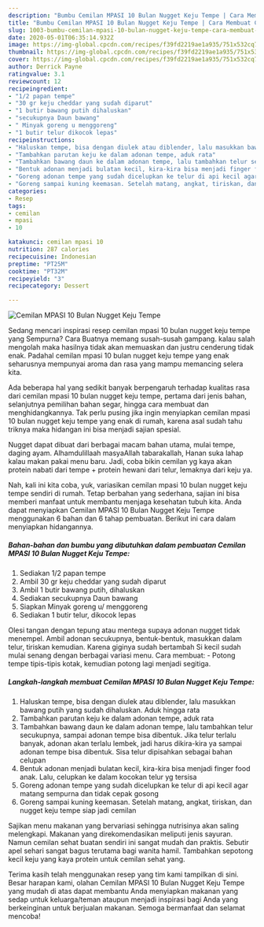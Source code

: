 ```yaml
---
description: "Bumbu Cemilan MPASI 10 Bulan Nugget Keju Tempe | Cara Membuat Cemilan MPASI 10 Bulan Nugget Keju Tempe Yang Enak dan Simpel"
title: "Bumbu Cemilan MPASI 10 Bulan Nugget Keju Tempe | Cara Membuat Cemilan MPASI 10 Bulan Nugget Keju Tempe Yang Enak dan Simpel"
slug: 1003-bumbu-cemilan-mpasi-10-bulan-nugget-keju-tempe-cara-membuat-cemilan-mpasi-10-bulan-nugget-keju-tempe-yang-enak-dan-simpel
date: 2020-05-01T06:35:14.932Z
image: https://img-global.cpcdn.com/recipes/f39fd2219ae1a935/751x532cq70/cemilan-mpasi-10-bulan-nugget-keju-tempe-foto-resep-utama.jpg
thumbnail: https://img-global.cpcdn.com/recipes/f39fd2219ae1a935/751x532cq70/cemilan-mpasi-10-bulan-nugget-keju-tempe-foto-resep-utama.jpg
cover: https://img-global.cpcdn.com/recipes/f39fd2219ae1a935/751x532cq70/cemilan-mpasi-10-bulan-nugget-keju-tempe-foto-resep-utama.jpg
author: Derrick Payne
ratingvalue: 3.1
reviewcount: 12
recipeingredient:
- "1/2 papan tempe"
- "30 gr keju cheddar yang sudah diparut"
- "1 butir bawang putih dihaluskan"
- "secukupnya Daun bawang"
- " Minyak goreng u menggoreng"
- "1 butir telur dikocok lepas"
recipeinstructions:
- "Haluskan tempe, bisa dengan diulek atau diblender, lalu masukkan bawang putih yang sudah dihaluskan. Aduk hingga rata"
- "Tambahkan parutan keju ke dalam adonan tempe, aduk rata"
- "Tambahkan bawang daun ke dalam adonan tempe, lalu tambahkan telur secukupnya, sampai adonan tempe bisa dibentuk. Jika telur terlalu banyak, adonan akan terlalu lembek, jadi harus dikira-kira ya sampai adonan tempe bisa dibentuk. Sisa telur dipisahkan sebagai bahan celupan"
- "Bentuk adonan menjadi bulatan kecil, kira-kira bisa menjadi finger food anak. Lalu, celupkan ke dalam kocokan telur yg tersisa"
- "Goreng adonan tempe yang sudah dicelupkan ke telur di api kecil agar matang sempurna dan tidak cepak gosong"
- "Goreng sampai kuning keemasan. Setelah matang, angkat, tiriskan, dan nugget keju tempe siap jadi cemilan"
categories:
- Resep
tags:
- cemilan
- mpasi
- 10

katakunci: cemilan mpasi 10 
nutrition: 287 calories
recipecuisine: Indonesian
preptime: "PT25M"
cooktime: "PT32M"
recipeyield: "3"
recipecategory: Dessert

---
```



![Cemilan MPASI 10 Bulan Nugget Keju Tempe](https://img-global.cpcdn.com/recipes/f39fd2219ae1a935/751x532cq70/cemilan-mpasi-10-bulan-nugget-keju-tempe-foto-resep-utama.jpg)

Sedang mencari inspirasi resep cemilan mpasi 10 bulan nugget keju tempe yang Sempurna? Cara Buatnya memang susah-susah gampang. kalau salah mengolah maka hasilnya tidak akan memuaskan dan justru cenderung tidak enak. Padahal cemilan mpasi 10 bulan nugget keju tempe yang enak seharusnya mempunyai aroma dan rasa yang mampu memancing selera kita.

Ada beberapa hal yang sedikit banyak berpengaruh terhadap kualitas rasa dari cemilan mpasi 10 bulan nugget keju tempe, pertama dari jenis bahan, selanjutnya pemilihan bahan segar, hingga cara membuat dan menghidangkannya. Tak perlu pusing jika ingin menyiapkan cemilan mpasi 10 bulan nugget keju tempe yang enak di rumah, karena asal sudah tahu triknya maka hidangan ini bisa menjadi sajian spesial.

Nugget dapat dibuat dari berbagai macam bahan utama, mulai tempe, daging ayam. Alhamdulillaah masyaAllah tabarakallah, Hanan suka lahap kalau makan pakai menu baru. Jadi, coba bikin cemilan yg kaya akan protein nabati dari tempe + protein hewani dari telur, lemaknya dari keju ya.


Nah, kali ini kita coba, yuk, variasikan cemilan mpasi 10 bulan nugget keju tempe sendiri di rumah. Tetap berbahan yang sederhana, sajian ini bisa memberi manfaat untuk membantu menjaga kesehatan tubuh kita. Anda dapat menyiapkan Cemilan MPASI 10 Bulan Nugget Keju Tempe menggunakan 6 bahan dan 6 tahap pembuatan. Berikut ini cara dalam menyiapkan hidangannya.

<!--inarticleads1-->

##### Bahan-bahan dan bumbu yang dibutuhkan dalam pembuatan Cemilan MPASI 10 Bulan Nugget Keju Tempe:

1. Sediakan 1/2 papan tempe
1. Ambil 30 gr keju cheddar yang sudah diparut
1. Ambil 1 butir bawang putih, dihaluskan
1. Sediakan secukupnya Daun bawang
1. Siapkan  Minyak goreng u/ menggoreng
1. Sediakan 1 butir telur, dikocok lepas


Olesi tangan dengan tepung atau mentega supaya adonan nugget tidak menempel. Ambil adonan secukupnya, bentuk-bentuk, masukkan dalam telur, tiriskan kemudian. Karena giginya sudah bertambah Si kecil sudah mulai senang dengan berbagai variasi menu. Cara membuat: - Potong tempe tipis-tipis kotak, kemudian potong lagi menjadi segitiga. 

<!--inarticleads2-->

##### Langkah-langkah membuat Cemilan MPASI 10 Bulan Nugget Keju Tempe:

1. Haluskan tempe, bisa dengan diulek atau diblender, lalu masukkan bawang putih yang sudah dihaluskan. Aduk hingga rata
1. Tambahkan parutan keju ke dalam adonan tempe, aduk rata
1. Tambahkan bawang daun ke dalam adonan tempe, lalu tambahkan telur secukupnya, sampai adonan tempe bisa dibentuk. Jika telur terlalu banyak, adonan akan terlalu lembek, jadi harus dikira-kira ya sampai adonan tempe bisa dibentuk. Sisa telur dipisahkan sebagai bahan celupan
1. Bentuk adonan menjadi bulatan kecil, kira-kira bisa menjadi finger food anak. Lalu, celupkan ke dalam kocokan telur yg tersisa
1. Goreng adonan tempe yang sudah dicelupkan ke telur di api kecil agar matang sempurna dan tidak cepak gosong
1. Goreng sampai kuning keemasan. Setelah matang, angkat, tiriskan, dan nugget keju tempe siap jadi cemilan


Sajikan menu makanan yang bervariasi sehingga nutrisinya akan saling melengkapi. Makanan yang direkomendasikan meliputi jenis sayuran. Namun cemilan sehat buatan sendiri ini sangat mudah dan praktis. Sebutir apel sehari sangat bagus terutama bagi wanita hamil. Tambahkan sepotong kecil keju yang kaya protein untuk cemilan sehat yang. 

Terima kasih telah menggunakan resep yang tim kami tampilkan di sini. Besar harapan kami, olahan Cemilan MPASI 10 Bulan Nugget Keju Tempe yang mudah di atas dapat membantu Anda menyiapkan makanan yang sedap untuk keluarga/teman ataupun menjadi inspirasi bagi Anda yang berkeinginan untuk berjualan makanan. Semoga bermanfaat dan selamat mencoba!
